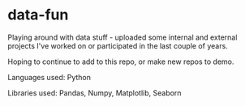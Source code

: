 # data-fun
Playing around with data stuff - uploaded some internal and external projects I've worked on or participated in the last couple of years.

Hoping to continue to add to this repo, or make new repos to demo.

Languages used: Python

Libraries used: Pandas, Numpy, Matplotlib, Seaborn
